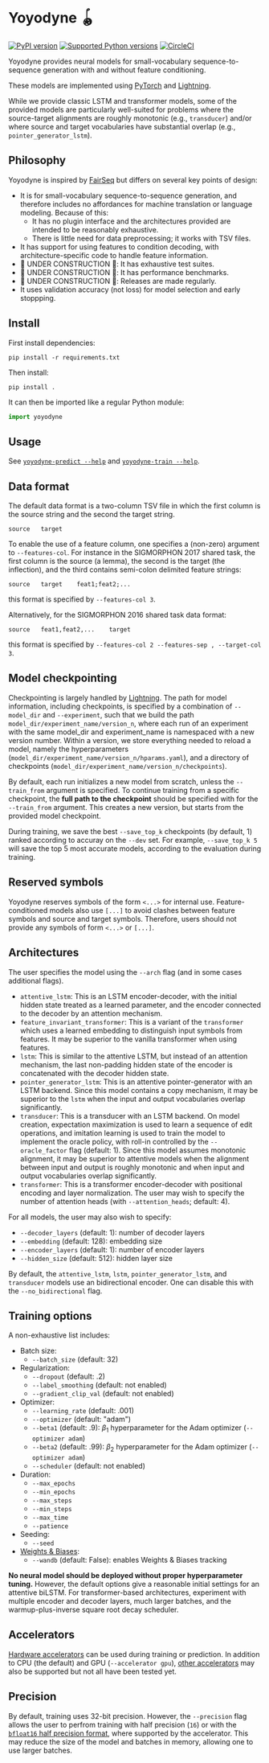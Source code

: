 Yoyodyne 🪀
==========

[![PyPI
version](https://badge.fury.io/py/yoyodyne.svg)](https://pypi.org/project/yoyodyne)
[![Supported Python
versions](https://img.shields.io/pypi/pyversions/yoyodyne.svg)](https://pypi.org/project/yoyodyne)
[![CircleCI](https://circleci.com/gh/CUNY-CL/yoyodyne/tree/master.svg?style=svg&circle-token=37883deeb03d32c8a7b2aa7c34e5143bf514acdd)](https://circleci.com/gh/CUNY-CL/yoyodyne/tree/master)

Yoyodyne provides neural models for small-vocabulary sequence-to-sequence
generation with and without feature conditioning.

These models are implemented using [PyTorch](https://pytorch.org/) and
[Lightning](https://www.pytorchlightning.ai/).

While we provide classic LSTM and transformer models, some of the provided
models are particularly well-suited for problems where the source-target
alignments are roughly monotonic (e.g., `transducer`) and/or where source and
target vocabularies have substantial overlap (e.g., `pointer_generator_lstm`).

Philosophy
----------

Yoyodyne is inspired by [FairSeq](https://github.com/facebookresearch/fairseq)
but differs on several key points of design:

-   It is for small-vocabulary sequence-to-sequence generation, and therefore
    includes no affordances for machine translation or language modeling.
    Because of this:
    -   It has no plugin interface and the architectures provided are intended
        to be reasonably exhaustive.
    -   There is little need for data preprocessing; it works with TSV files.
-   It has support for using features to condition decoding, with
    architecture-specific code to handle feature information.
-   🚧 UNDER CONSTRUCTION 🚧: It has exhaustive test suites.
-   🚧 UNDER CONSTRUCTION 🚧: It has performance benchmarks.
-   🚧 UNDER CONSTRUCTION 🚧: Releases are made regularly.
-   It uses validation accuracy (not loss) for model selection and early
    stoppping.

Install
-------

First install dependencies:

    pip install -r requirements.txt

Then install:

    pip install .

It can then be imported like a regular Python module:

```python
import yoyodyne
```

Usage
-----

See [`yoyodyne-predict --help`](yoyodyne/predict.py) and
[`yoyodyne-train --help`](yoyodyne/train.py).

Data format
-----------

The default data format is a two-column TSV file in which the first column is
the source string and the second the target string.

    source   target

To enable the use of a feature column, one specifies a (non-zero) argument to
`--features-col`. For instance in the SIGMORPHON 2017 shared task, the first
column is the source (a lemma), the second is the target (the inflection), and
the third contains semi-colon delimited feature strings:

    source   target    feat1;feat2;...

this format is specified by `--features-col 3`.

Alternatively, for the SIGMORPHON 2016 shared task data format:

    source   feat1,feat2,...    target

this format is specified by `--features-col 2 --features-sep , --target-col 3`.

Model checkpointing
-------------------

Checkpointing is largely handled by
[Lightning](https://pytorch-lightning.readthedocs.io/en/stable/common/checkpointing_basic.html).
The path for model information, including checkpoints, is specified by a
combination of `--model_dir` and `--experiment`, such that we build the path
`model_dir/experiment_name/version_n`, where each run of an experiment with the
same model\_dir and experiment\_name is namespaced with a new version number.
Within a version, we store everything needed to reload a model, namely the
hyperparameters (`model_dir/experiment_name/version_n/hparams.yaml`), and a
directory of checkpoints (`model_dir/experiment_name/version_n/checkpoints`).

By default, each run initializes a new model from scratch, unless the
`--train_from` argument is specified. To continue training from a specific
checkpoint, the **full path to the checkpoint** should be specified with for the
`--train_from` argument. This creates a new version, but starts from the
provided model checkpoint.

During training, we save the best `--save_top_k` checkpoints (by default, 1)
ranked according to accuray on the `--dev` set. For example, `--save_top_k 5`
will save the top 5 most accurate models, according to the evaluation during
training.

Reserved symbols
----------------

Yoyodyne reserves symbols of the form `<...>` for internal use.
Feature-conditioned models also use `[...]` to avoid clashes between feature
symbols and source and target symbols. Therefore, users should not provide any
symbols of form `<...>` or `[...]`.

Architectures
-------------

The user specifies the model using the `--arch` flag (and in some cases
additional flags).

-   `attentive_lstm`: This is an LSTM encoder-decoder, with the initial hidden
    state treated as a learned parameter, and the encoder connected to the
    decoder by an attention mechanism.
-   `feature_invariant_transformer`: This is a variant of the `transformer`
    which uses a learned embedding to distinguish input symbols from features.
    It may be superior to the vanilla transformer when using features.
-   `lstm`: This is similar to the attentive LSTM, but instead of an attention
    mechanism, the last non-padding hidden state of the encoder is concatenated
    with the decoder hidden state.
-   `pointer_generator_lstm`: This is an attentive pointer-generator with an
    LSTM backend. Since this model contains a copy mechanism, it may be superior
    to the `lstm` when the input and output vocabularies overlap significantly.
-   `transducer`: This is a transducer with an LSTM backend. On model creation,
    expectation maximization is used to learn a sequence of edit operations, and
    imitation learning is used to train the model to implement the oracle
    policy, with roll-in controlled by the `--oracle_factor` flag (default: 1).
    Since this model assumes monotonic alignment, it may be superior to
    attentive models when the alignment between input and output is roughly
    monotonic and when input and output vocabularies overlap significantly.
-   `transformer`: This is a transformer encoder-decoder with positional
    encoding and layer normalization. The user may wish to specify the number of
    attention heads (with `--attention_heads`; default: 4).

For all models, the user may also wish to specify:

-   `--decoder_layers` (default: 1): number of decoder layers
-   `--embedding` (default: 128): embedding size
-   `--encoder_layers` (default: 1): number of encoder layers
-   `--hidden_size` (default: 512): hidden layer size

By default, the `attentive_lstm`, `lstm`, `pointer_generator_lstm`, and
`transducer` models use an bidirectional encoder. One can disable this with the
`--no_bidirectional` flag.

Training options
----------------

A non-exhaustive list includes:

-   Batch size:
    -   `--batch_size` (default: 32)
-   Regularization:
    -   `--dropout` (default: .2)
    -   `--label_smoothing` (default: not enabled)
    -   `--gradient_clip_val` (default: not enabled)
-   Optimizer:
    -   `--learning_rate` (default: .001)
    -   `--optimizer` (default: "adam")
    -   `--beta1` (default: .9): $\beta_1$ hyperparameter for the Adam optimizer
        (`--optimizer adam`)
    -   `--beta2` (default: .99): $\beta_2$ hyperparameter for the Adam
        optimizer (`--optimizer adam`)
    -   `--scheduler` (default: not enabled)
-   Duration:
    -   `--max_epochs`
    -   `--min_epochs`
    -   `--max_steps`
    -   `--min_steps`
    -   `--max_time`
    -   `--patience`
-   Seeding:
    -   `--seed`
-   [Weights & Biases](https://wandb.ai/site):
    -   `--wandb` (default: False): enables Weights & Biases tracking

**No neural model should be deployed without proper hyperparameter tuning.**
However, the default options give a reasonable initial settings for an attentive
biLSTM. For transformer-based architectures, experiment with multiple encoder
and decoder layers, much larger batches, and the warmup-plus-inverse square root
decay scheduler.

Accelerators
------------

[Hardware
accelerators](https://pytorch-lightning.readthedocs.io/en/stable/extensions/accelerator.html)
can be used during training or prediction. In addition to CPU (the default) and
GPU (`--accelerator gpu`), [other
accelerators](https://pytorch-lightning.readthedocs.io/en/stable/extensions/accelerator.html)
may also be supported but not all have been tested yet.

Precision
---------

By default, training uses 32-bit precision. However, the `--precision` flag
allows the user to perfrom training with half precision (`16`) or with the
[`bfloat16` half precision
format](https://en.wikipedia.org/wiki/Bfloat16_floating-point_format), where
supported by the accelerator. This may reduce the size of the model and batches
in memory, allowing one to use larger batches.

